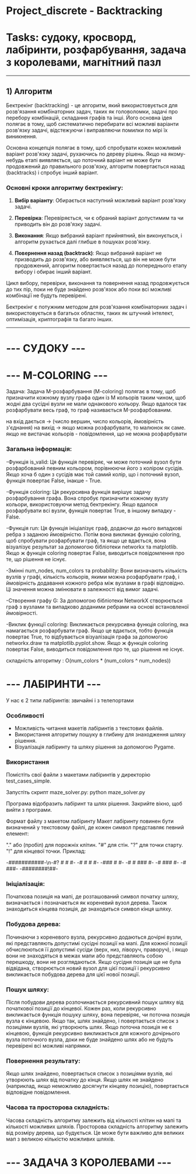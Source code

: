 # Project_discrete - Backtracking

# Tasks: судоку, кросворд, лабіринти, розфарбування, задача з королевами, магнітний пазл

--------------------------------------------------------------------------------------------------------------------

## 1) Алгоритм
Бектрекінг (backtracking) - це алгоритм, який використовується для розв'язання комбінаторних задач, таких як головоломки, задачі про перебору комбінацій, складання графів та інші. Його основна ідея полягає в тому, щоб систематично перебирати всі можливі варіанти розв'язку задачі, відстежуючи і виправляючи помилки по мірі їх виникнення.

Основна концепція полягає в тому, щоб спробувати кожен можливий варіант розв'язку задачі, рухаючись по дереву рішень. Якщо на якому-небудь етапі виявляється, що поточний варіант не може бути продовжений до правильного розв'язку, алгоритм повертається назад (backtracks) і спробує інший варіант.

### Основні кроки алгоритму бектрекінгу:

1. **Вибір варіанту**: Обирається наступний можливий варіант розв'язку задачі.

2. **Перевірка**: Перевіряється, чи є обраний варіант допустимим та чи приводить він до розв'язку задачі.

3. **Виконання**: Якщо вибраний варіант прийнятний, він виконується, і алгоритм рухається далі глибше в пошуках розв'язку.

4. **Повернення назад (backtrack)**: Якщо вибраний варіант не призводить до розв'язку, або виявляється, що він не може бути продовжений, алгоритм повертається назад до попереднього етапу вибору і обирає інший варіант.

Цикл вибору, перевірки, виконання та повернення назад продовжується до тих пір, поки не буде знайдено розв'язок або поки всі можливі комбінації не будуть перевірені.

Бектрекінг є потужним методом для розв'язання комбінаторних задач і використовується в багатьох областях, таких як штучний інтелект, оптимізація, криптографія та багато інших.

--------------------------------------------------------------------------------------------------------------------

# --- СУДОКУ ---



# --- M-COLORING ---

Задача: 
  Задача M-розфарбування (M-coloring) полягає в тому, щоб призначити кожному вузлу графа один із M кольорів таким чином, щоб жодні два сусідні вузли не мали однакового кольору. Якщо вдалося   так розфарбувати весь граф, то граф називається M-розфарбованим.


  на вхід дається -> (число вершин, число кольорів, ймовірність з'єднання)
  на вихід -> якщо можна розфарбувати, то малюнок як саме. якщо не вистачає кольорів - повідомлення, що не можна розфарбувати


### Загальна інформація:
  -Функція is_valid: Ця функція перевіряє, чи може поточний вузол бути розфарбований певним кольором, порівнюючи його з коліром сусідів. Якщо хоча б один з сусідів має той самий колір, що       і поточний вузол, функція повертає False, інакше - True.
  
  -Функція coloring: Ця рекурсивна функція вирішує задачу розфарбування графа. Вона спробує призначити кожному вузлу кольори, використовуючи метод бектрекінгу. Якщо вдалося розфарбувати всі     вузли, функція повертає True, в іншому випадку - False.
  
  -Функція run: Ця функція ініціалізує граф, додаючи до нього випадкові ребра з заданою ймовірністю. Потім вона викликає функцію coloring, щоб спробувати розфарбувати граф, та якщо це           вдається, вона візуалізує результат за допомогою бібліотеки networkx та matplotlib. Якщо ж функція coloring повертає False, виводиться повідомлення про те, що рішення не існує.
  
  -Змінні num_nodes, num_colors та probability: Вони визначають кількість вузлів у графі, кількість кольорів, якими можна розфарбувати граф, і ймовірність додавання кожного ребра між            вузлами в графі відповідно. Ці значення можна змінювати в залежності від вимог задачі.
  
  -Створення графу G: За допомогою бібліотеки NetworkX створюється граф з вузлами та випадково доданими ребрами на основі встановленої ймовірності.
  
  -Виклик функції coloring: Викликається рекурсивна функція coloring, яка намагається розфарбувати граф. Якщо це вдається, тобто функція повертає True, то відбувається візуалізація графа за     допомогою networkx.draw та matplotlib.pyplot.show. Якщо ж функція coloring повертає False, виводиться повідомлення про те, що рішення не існує.

  складність алгоритму : O(num_colors * (num_colors ^ num_nodes))

# --- ЛАБІРИНТИ ---

У нас є 2 типи лабіринтів: звичайні і з телепортами


### Особливості
  - Можливість читання макетів лабіринтів з текстових файлів.
  - Використання алгоритму пошуку в глибину для знаходження шляху рішення.
  - Візуалізація лабіринту та шляху рішення за допомогою Pygame.

### Використання
Помістіть свої файли з макетами лабіринтів у директорію test_cases_simple.

Запустіть скрипт maze_solver.py:
python maze_solver.py

Програма відобразить лабіринт та шлях рішення. Закрийте вікно, щоб вийти з програми.

Формат файлу з макетом лабіринту
Макет лабіринту повинен бути визначений у текстовому файлі, де кожен символ представляє певний елемент:

"." або (пробіл) для порожніх клітин.
"#" для стін.
"?" для точки старту.
"!" для кінцевої точки.
Приклад:

 -###########-\n-#?  #  #  #-
 -#   #  #  #-
 -### #     #-
 -#   # ### #-
 -# ###     #-
 -#       ###-
 -########!##-

### Ініціалізація:
Початкова позиція на мапі, де розташований символ початку шляху, визначається і позначається як кореневий вузол дерева.
Також знаходиться кінцева позиція, де знаходиться символ кінця шляху.
### Побудова дерева:
Починаючи з кореневого вузла, рекурсивно додаються дочірні вузли, які представляють допустимі сусідні позиції на мапі.
Для кожної позиції обчислюються її допустимі сусіди (верх, низ, ліворуч, праворуч), і якщо вони не знаходяться в межах мапи або представляють собою перешкоду, вони не розглядаються.
Якщо сусідня позиція ще не була відвідана, створюється новий вузол для цієї позиції і рекурсивно викликається побудова дерева для цієї нової позиції.
### Пошук шляху:
Після побудови дерева розпочинається рекурсивний пошук шляху від початкової позиції до кінцевої.
Кожен раз, коли рекурсивно викликається функція пошуку шляху, вона перевіряє, чи поточна позиція вузла є кінцевою. Якщо так, шлях знайдено, і повертається список з позиціями вузлів, які утворюють шлях.
Якщо поточна позиція не є кінцевою, функція рекурсивно викликається для кожного дочірнього вузла поточного вузла, доки не буде знайдено шлях або не будуть перевірені всі можливі напрямки.
### Повернення результату:
Якщо шлях знайдено, повертається список з позиціями вузлів, які утворюють шлях від початку до кінця.
Якщо шлях не знайдено (наприклад, якщо неможливо досягнути кінцеву позицію), повертається відповідне повідомлення.
### Часова та просторова складність:
Часова складність алгоритму залежить від кількості клітин на мапі та кількості можливих шляхів.
Просторова складність алгоритму залежить від розміру дерева, що будується. Це може бути важливо для великих мап з великою кількістю можливих шляхів.

# --- ЗАДАЧА З КОРОЛЕВАМИ ---

